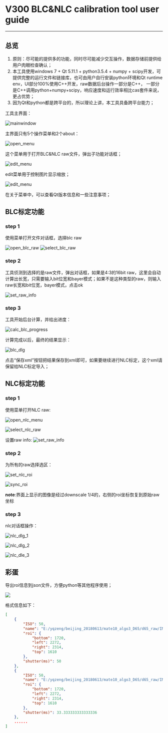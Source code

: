 # V300 BLC&NLC calibration tool user guide
------------------------------------------
## 总览
1. 原则：尽可能的提供多的功能，同时尽可能减少交互操作，数据存储前提供给用户肉眼检查确认；
2. 本工具使用windows 7 + Qt 5.11.1 + python3.5.4 + numpy + scipy开发，可提供完整的运行文件和链接库，也可由用户自行安装python环境和Qt runtime env，UI部分100%使用C++开发，raw数据后台操作一部分是C++， 一部分是C++调用python+numpy+scipy，响应速度和运行效率相比cas套件来说，更占优势；
3. 因为Qt和python都是跨平台的，所以理论上讲，本工具具备跨平台能力；

工具主界面：

![mainwindow](https://github.com/JonahZeng/sensor_linear_feature/blob/master/image/mainwindow.png?raw=true)

主界面只有5个操作菜单和2个about：

![open_menu](https://github.com/JonahZeng/sensor_linear_feature/blob/master/image/about_menu.png?raw=true)

这个菜单用于打开BLC&NLC raw文件，弹出子功能对话框；

![edit_menu](https://github.com/JonahZeng/sensor_linear_feature/blob/master/image/edit_menu.png?raw=true)

edit菜单用于控制图片显示缩放；

![edit_menu](https://github.com/JonahZeng/sensor_linear_feature/blob/master/image/about_menu.png?raw=true)

在关于菜单中，可以查看Qt版本信息和一些注意事项；

## BLC标定功能
### step 1
使用菜单打开文件对话框，选择blc raw

![open_blc_raw](https://github.com/JonahZeng/sensor_linear_feature/blob/master/image/blc_menu.png?raw=true)
![select_blc_raw](https://github.com/JonahZeng/sensor_linear_feature/blob/master/image/blc_menu.png?raw=true)
### step 2
工具侦测到选择的是raw文件，弹出对话框，如果是4:3的16bit raw，这里会自动计算出长宽，只需要输入bit位宽和bayer模式；如果不是这种类型的raw，则输入raw长宽和bit位宽，bayer模式，点击ok

![set_raw_info](https://github.com/JonahZeng/sensor_linear_feature/blob/master/image/set_raw_infopng.png?raw=true)
### step 3
工具开始后台计算，并给出进度：

![calc_blc_progress](https://github.com/JonahZeng/sensor_linear_feature/blob/master/image/calc_blc_progress_dlg.png?raw=true)

计算完成以后，最终的结果显示：

![blc_dlg](https://github.com/JonahZeng/sensor_linear_feature/blob/master/image/blc_dlg.jpg?raw=true)

点击“保存xml”按钮把结果保存到xml即可，如果要继续进行NLC标定，这个xml请保留给NLC标定导入；

## NLC标定功能
### step 1
使用菜单打开NLC raw:

![open_nlc_menu](https://github.com/JonahZeng/sensor_linear_feature/blob/master/image/nlc_menu.png?raw=true)

![select_nlc_raw](https://github.com/JonahZeng/sensor_linear_feature/blob/master/image/select_nlc_raw.png?raw=true)

设置raw info:
![set_raw_info](https://github.com/JonahZeng/sensor_linear_feature/blob/master/image/set_nlc_rawinfo.png?raw=true)
### step 2
为所有的raw选择选区：

![set_nlc_roi](https://github.com/JonahZeng/sensor_linear_feature/blob/master/image/nlc_roi_set.jpg?raw=true)

![sync_roi](https://github.com/JonahZeng/sensor_linear_feature/blob/master/image/sync_roipng.jpg?raw=true)

**note**:界面上显示的图像是经过downscale 1/4的，右侧的roi坐标恢复到原始raw坐标

### step 3
nlc对话框操作：

![nlc_dlg_1](https://github.com/JonahZeng/sensor_linear_feature/blob/master/image/nlc_dlg_1.jpg?raw=true)

![nlc_dlg_2](https://github.com/JonahZeng/sensor_linear_feature/blob/master/image/nlc_dlg_2.jpg?raw=true)

![nlc_dle_3](https://github.com/JonahZeng/sensor_linear_feature/blob/master/image/nlc_dlg_3.jpg?raw=true)


## 彩蛋
导出roi信息到json文件，方便python等其他程序使用；

![](https://github.com/JonahZeng/sensor_linear_feature/blob/master/image/export_roi.png?raw=true)

格式信息如下：
```json
[
    {
        "ISO": 50,
        "name": "E:/yqzeng/beijing_20180613/mate10_algo3_D65/d65_raw/IMX386DUALHYBIRD_SU20180810_173652325406_FID_006bc03861442413595301300_EI_000020s_256_ISO_50_WBOTP_c038_6144_2413_LV_85_id_0.raw",
        "roi": {
            "bottom": 1720,
            "left": 2272,
            "right": 2314,
            "top": 1610
        },
        "shutter(ms)": 50
    },
    {
        "ISO": 50,
        "name": "E:/yqzeng/beijing_20180613/mate10_algo3_D65/d65_raw/IMX386DUALHYBIRD_SU20180810_173650206741_FID_006bc03861442413595301300_EI_000030s_256_ISO_50_WBOTP_c038_6144_2413_LV_85_id_0.raw",
        "roi": {
            "bottom": 1720,
            "left": 2272,
            "right": 2314,
            "top": 1610
        },
        "shutter(ms)": 33.333333333333336
    },
    ......
]
```
